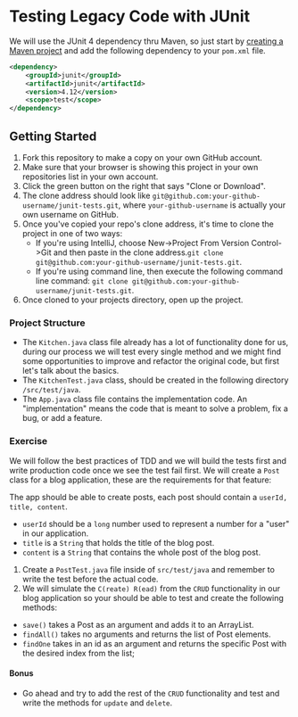 # Testing Legacy Code with JUnit

We will use the JUnit 4 dependency thru Maven, so just start by [creating a Maven project](https://java.codeup.com/java-iii/deployment-and-dependencies/#creating-a-new-maven-project-with-intellij) and add the following dependency to your `pom.xml` file.

```xml
<dependency>
    <groupId>junit</groupId>
    <artifactId>junit</artifactId>
    <version>4.12</version>
    <scope>test</scope>
</dependency>
```

## Getting Started
1. Fork this repository to make a copy on your own GitHub account.
1. Make sure that your browser is showing this project in your own repositories list in your own account.
1. Click the green button on the right that says "Clone or Download". 
1. The clone address should look like `git@github.com:your-github-username/junit-tests.git`, where `your-github-username` is actually your own username on GitHub.
1. Once you've copied your repo's clone address, it's time to clone the project in one of two ways: 
    - If you're using IntelliJ, choose New->Project From Version Control->Git and then paste in the clone address.`git clone git@github.com:your-github-username/junit-tests.git`.
    - If you're using command line, then execute the following command line command: `git clone git@github.com:your-github-username/junit-tests.git`.
1. Once cloned to your projects directory, open up the project.


### Project Structure
- The `Kitchen.java` class file already has a lot of functionality done for us, during our process we will test every single method and we might find some opportunities to improve and refactor the original code, but first let's talk about the basics.
- The `KitchenTest.java` class, should be created in the following directory `/src/test/java`.
- The `App.java` class file contains the implementation code. An "implementation" means the code that is meant to solve a problem, fix a bug, or add a feature.

### Exercise 

We will follow the best practices of TDD and we will build the tests first and write production code once we see the test fail first. We will create a `Post` class for a blog application, these are the requirements for that feature:

The app should be able to create posts, each post should contain a `userId, title, content`.
 
- `userId` should be a `long` number used to represent a number for a "user" in our application.
- `title` is a `String` that holds the title of the blog post.
- `content` is a `String` that contains the whole post of the blog post.

1. Create a `PostTest.java` file inside of `src/test/java` and remember to write the test before the actual code.
1. We will simulate the `C(reate) R(ead)` from the `CRUD` functionality in our blog application so your should be able to test and create the following methods:
- `save()` takes a Post as an argument and adds it to an ArrayList.
- `findAll()` takes no arguments and returns the list of Post elements.
- `findOne` takes in an id as an argument and returns the specific Post with the desired index from the list; 

#### Bonus

- Go ahead and try to add the rest of the `CRUD` functionality and test and write the methods for `update` and `delete`.
